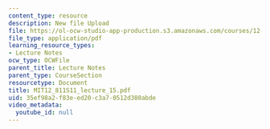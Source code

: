 ```yaml
---
content_type: resource
description: New file Upload
file: https://ol-ocw-studio-app-production.s3.amazonaws.com/courses/12-811-tropical-meteorology-spring-2011/35ef98a2f83eed20c3a70512d380abde_MIT12_811S11_lecture_15.pdf
file_type: application/pdf
learning_resource_types:
- Lecture Notes
ocw_type: OCWFile
parent_title: Lecture Notes
parent_type: CourseSection
resourcetype: Document
title: MIT12_811S11_lecture_15.pdf
uid: 35ef98a2-f83e-ed20-c3a7-0512d380abde
video_metadata:
  youtube_id: null
---
```

